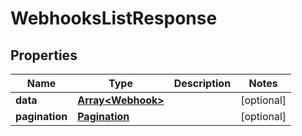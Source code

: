 
# WebhooksListResponse

## Properties

Name | Type | Description | Notes
------------ | ------------- | ------------- | -------------
**data** | [**Array&lt;Webhook&gt;**](Webhook.md) |  |  [optional]
**pagination** | [**Pagination**](Pagination.md) |  |  [optional]


